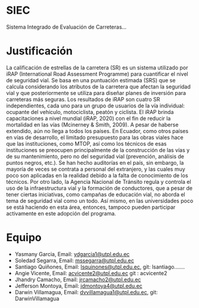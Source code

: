 # SIEC
Sistema Integrado de Evaluación de Carreteras...

# Justificación

La calificación de estrellas de la carretera (SR) es un sistema utilizado por iRAP (International Road Assessment Programme) para cuantificar el nivel de seguridad vial. Se basa en una puntuación estimada (SRS) que se calcula considerando los atributos de la carretera que afectan la seguridad vial y que posteriormente se utiliza para diseñar planes de inversión  para carreteras más seguras. Los resultados de iRAP son cuatro SR independientes, cada uno para un grupo de usuarios de la vía individual: ocupante del vehículo, motociclista, peatón y ciclista. El iRAP brinda capacitaciones a nivel mundial (iRAP, 2020) con el fin de reducir la mortalidad en las vías (Mcinerney & Smith, 2009). A pesar de haberse extendido, aún no llega a todos los países. En Ecuador, como otros países en vías de desarrollo, el limitado presupuesto para las obras viales hace que las instituciones, como MTOP, así como los técnicos de esas instituciones se preocupen principalmente de la construcción de las vías y de su mantenimiento, pero no del seguridad vial (prevención, análisis de puntos negros, etc.). Se han hecho auditorías en el país, sin embargo, la mayoría de veces se contrata a personal del extranjero, y las cuales muy poco son aplicadas en la realidad debido a la falta de conocimiento de los técnicos. Por otro lado, la Agencia Nacional de Tránsito regula y controla el uso de la infraestructura vial y la formación de conductores, que a pesar de tener ciertas iniciativas, como campañas de educación vial, no aborda el tema de seguridad vial como un todo. Así mismo, en las universidades poco se está haciendo en esta área, entonces, tampoco pueden participar activamente en este adopción del programa.  

# Equipo

- Yasmany Garcia,    Email: ydgarcia1@utpl.edu.ec
- Soledad Segarra,   Email: mssegarra@utpl.edu.ec
- Santiago Quiñones, Email: lsquinones@utpl.edu.ec, git: lsantiago.......
- Angie Vicente,     Email: acvicente2@utpl.edu.ec git : acvicente2
- Jhandry Camacho,   Email: jrcamacho2@utpl.edu.ec
- Jefferson Montoya, Email: jdmontoya4@utpl.edu.ec
- Darwin Villamagua, Email: dvvillamagua1@utpl.edu.ec, git: DarwinVillamagua
